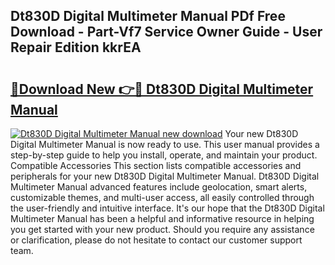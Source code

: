 ## Dt830D Digital Multimeter Manual PDf Free Download - Part-Vf7 Service Owner Guide - User Repair Edition kkrEA

# <h2><a href="http://bc29768.oget.top/?id=Dt830D+Digital+Multimeter+Manual">🔗Download New 👉🔴 Dt830D Digital Multimeter Manual</a></h2>

[![Dt830D Digital Multimeter Manual new download](https://i.imgur.com/5g1atiW.png)](http://bc29768.oget.top/?id=Dt830D+Digital+Multimeter+Manual)
Your new Dt830D Digital Multimeter Manual is now ready to use. This user manual provides a step-by-step guide to help you install, operate, and maintain your product. Compatible Accessories This section lists compatible accessories and peripherals for your new Dt830D Digital Multimeter Manual. Dt830D Digital Multimeter Manual advanced features include geolocation, smart alerts, customizable themes, and multi-user access, all easily controlled through the user-friendly and intuitive interface. It's our hope that the Dt830D Digital Multimeter Manual has been a helpful and informative resource in helping you get started with your new product. Should you require any assistance or clarification, please do not hesitate to contact our customer support team.
